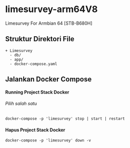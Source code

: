 # limesurvey-arm64V8
Limesurvey For Armbian 64 [STB-B680H] 

## Struktur Direktori File
```
+ Limesurvey
  - db/
  - app/
  - docker-compose.yaml

```
## Jalankan Docker Compose
#### Running Project Stack Docker
###### <i>Pilih salah satu</i>
```
docker-compose -p 'limesurvey' stop | start | restart
```
#### Hapus Project Stack Docker
```
docker-compose -p 'limesurvey' down -v 
```
